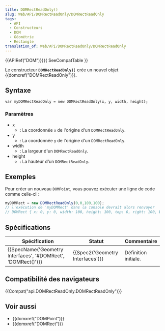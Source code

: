 ```yaml
---
title: DOMRectReadOnly()
slug: Web/API/DOMRectReadOnly/DOMRectReadOnly
tags:
  - API
  - Constructeurs
  - DOM
  - Géométrie
  - Rectangle
translation_of: Web/API/DOMRectReadOnly/DOMRectReadOnly
---
```

{{APIRef("DOM")}}{{ SeeCompatTable }}

Le constructeur **`DOMRectReadOnly()`** crée un nouvel objet {{domxref("DOMRectReadOnly")}}.

## Syntaxe

    var myDOMRectReadOnly = new DOMRectReadOnly(x, y, width, height);

### Paramètres

- x
  - : La coordonnée `x` de l'origine d'un `DOMRectReadOnly`.
- y
  - : La coordonnée `y` de l'origine d'un `DOMRectReadOnly`.
- width
  - : La largeur d'un `DOMRectReadOnly`.
- height
  - : La hauteur d'un `DOMRectReadOnly`.

## Exemples

Pour créer un nouveau `DOMPoint`, vous pouvez exécuter une ligne de code comme celle-ci :

```js
myDOMRect = new DOMRectReadOnly(0,0,100,100);
// l'exécution de 'myDOMRect' dans la console devrait alors renvoyer
// DOMRect { x: 0, y: 0, width: 100, height: 100, top: 0, right: 100, bottom: 100, left: 0 }
```

## Spécifications

| Spécification                                                                    | Statut                                       | Commentaire          |
| -------------------------------------------------------------------------------- | -------------------------------------------- | -------------------- |
| {{SpecName('Geometry Interfaces', '#DOMRect', 'DOMRect()')}} | {{Spec2('Geometry Interfaces')}} | Définition initiale. |

## Compatibilité des navigateurs

{{Compat("api.DOMRectReadOnly.DOMRectReadOnly")}}

## Voir aussi

- {{domxref("DOMPoint")}}
- {{domxref("DOMRect")}}
